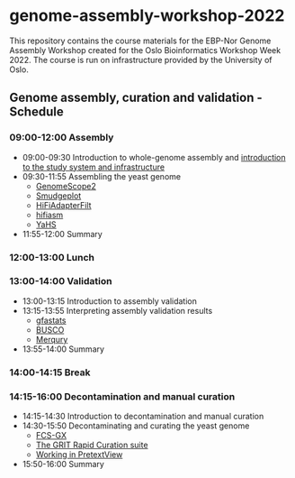 # genome-assembly-workshop-2022

This repository contains the course materials for the EBP-Nor Genome Assembly Workshop created for the Oslo Bioinformatics Workshop Week 2022. The course is run on infrastructure provided by the University of Oslo. 

## Genome assembly, curation and validation - Schedule

### 09:00-12:00 Assembly

* 09:00-09:30 Introduction to whole-genome assembly and [introduction to the study system and infrastructure](00_introduction.md)
* 09:30-11:55 Assembling the yeast genome
  * [GenomeScope2](01_GenomeScope2.md)
  * [Smudgeplot](02_Smudgeplot.md)
  * [HiFiAdapterFilt](03_HiFiAdapterFilt.md)
  * [hifiasm](04_hifiasm.md)
  * [YaHS](05_YaHS.md)
* 11:55-12:00 Summary

### 12:00-13:00 Lunch

### 13:00-14:00 Validation
* 13:00-13:15 Introduction to assembly validation
* 13:15-13:55 Interpreting assembly validation results
  * [gfastats](06_gfastats.md)
  * [BUSCO](07_BUSCO.md)
  * [Merqury](08_Merqury.md)
* 13:55-14:00 Summary

### 14:00-14:15 Break

### 14:15-16:00 Decontamination and manual curation
* 14:15-14:30 Introduction to decontamination and manual curation
* 14:30-15:50 Decontaminating and curating the yeast genome
  * [FCS-GX](09_FCS_GX.md)
  * [The GRIT Rapid Curation suite](10_Rapid_curation.md)
  * [Working in PretextView](11_PretextView.md)
* 15:50-16:00 Summary
